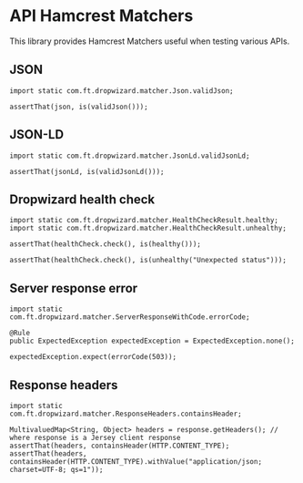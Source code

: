 # API Hamcrest Matchers

This library provides Hamcrest Matchers useful when testing various APIs.


## JSON

    import static com.ft.dropwizard.matcher.Json.validJson;

    assertThat(json, is(validJson()));


## JSON-LD

    import static com.ft.dropwizard.matcher.JsonLd.validJsonLd;

    assertThat(jsonLd, is(validJsonLd()));


## Dropwizard health check

    import static com.ft.dropwizard.matcher.HealthCheckResult.healthy;
    import static com.ft.dropwizard.matcher.HealthCheckResult.unhealthy;

    assertThat(healthCheck.check(), is(healthy()));

    assertThat(healthCheck.check(), is(unhealthy("Unexpected status")));


## Server response error

    import static com.ft.dropwizard.matcher.ServerResponseWithCode.errorCode;
 
    @Rule
    public ExpectedException expectedException = ExpectedException.none();
 
    expectedException.expect(errorCode(503));

## Response headers

    import static com.ft.dropwizard.matcher.ResponseHeaders.containsHeader;
 
    MultivaluedMap<String, Object> headers = response.getHeaders(); // where response is a Jersey client response
    assertThat(headers, containsHeader(HTTP.CONTENT_TYPE);
    assertThat(headers, containsHeader(HTTP.CONTENT_TYPE).withValue("application/json; charset=UTF-8; qs=1"));
    
